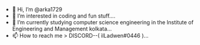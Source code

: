 - 👋 Hi, I’m @arka1729
- 👀 I’m interested in coding and fun stuff....
- 🌱 I’m currently studying computer science engineering in the Institute of Engineering and Management kolkata...
- 📫 How to reach me > DISCORD--( ìlLadwen#0446 )...

<!---
arka1729/arka1729 is a ✨ special ✨ repository because its `README.md` (this file) appears on your GitHub profile.
You can click the Preview link to take a look at your changes.
--->
